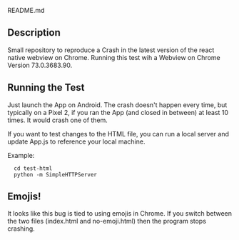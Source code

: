 README.md

## Description

Small repository to reproduce a Crash in the latest version of the react native webview on Chrome. Running this test wih a Webview on Chrome Version 73.0.3683.90.

## Running the Test

Just launch the App on Android. The crash doesn't happen every time, but typically on a Pixel 2, if you ran the App (and closed in between) at least 10 times. It would crash one of them.

If you want to test changes to the HTML file, you can run a local server and update App.js to reference your local machine.

Example:

```
  cd test-html
  python -m SimpleHTTPServer
```

## Emojis!

It looks like this bug is tied to using emojis in Chrome. If you switch between the two files (index.html and no-emoji.html) then the program stops crashing.
